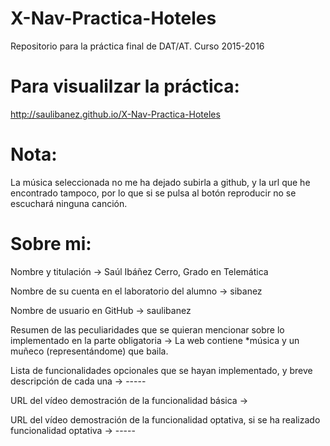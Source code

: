 # X-Nav-Practica-Hoteles
Repositorio para la práctica final de DAT/AT. Curso 2015-2016

# Para visualilzar la práctica:

http://saulibanez.github.io/X-Nav-Practica-Hoteles

# Nota:

La música seleccionada no me ha dejado subirla a github, y la url que he encontrado tampoco, por lo que si se pulsa al botón reproducir no se escuchará ninguna canción.

# Sobre mi:

Nombre y titulación -> Saúl Ibáñez Cerro, Grado en Telemática

Nombre de su cuenta en el laboratorio del alumno -> sibanez

Nombre de usuario en GitHub -> saulibanez

Resumen de las peculiaridades que se quieran mencionar sobre lo implementado en la parte obligatoria -> La web contiene *música y un muñeco (representándome) que baila.

Lista de funcionalidades opcionales que se hayan implementado, y breve descripción de cada una -> -----

URL del vídeo demostración de la funcionalidad básica ->

URL del vídeo demostración de la funcionalidad optativa, si se ha realizado funcionalidad optativa -> -----
